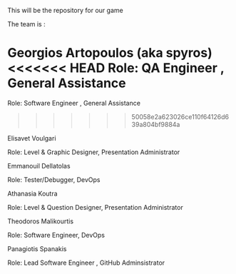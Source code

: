 This will be the repository for our game 

The team is :

Georgios Artopoulos (aka spyros)
<<<<<<< HEAD
Role: QA Engineer , General Assistance
=======

Role: Software Engineer , General Assistance
>>>>>>> 50058e2a623026ce110f64126d639a804bf9884a

Elisavet Voulgari

Role: Level & Graphic Designer, Presentation Administrator

Emmanouil Dellatolas

Role: Tester/Debugger, DevOps 

Athanasia Koutra

Role: Level & Question Designer, Presentation Administrator

Theodoros Malikourtis

Role: Software Engineer, DevOps

Panagiotis Spanakis  

Role: Lead Software Engineer , GitHub Adminsistrator 


